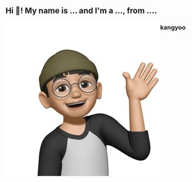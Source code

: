 <h2 align="left">Hi 👋! My name is ... and I'm a ..., from ....</h2>

<img align="left" src="./bed274dc4e621647f8d35df9cd4bfb47-sticker.png">

### kangyoo
